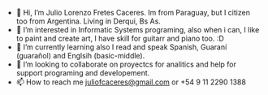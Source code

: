 - 👋 Hi, I’m Julio Lorenzo Fretes Caceres.   Im from Paraguay, but I citizen too from Argentina. Living in Derqui, Bs As. 
- 👀 I’m interested in  Informatic Systems programing, also when i can, I like to paint and create art, I have skill for guitarr and piano too. :D
- 🌱 I’m currently learning also I read and speak Spanish, Guaraní (guarañol) and Englsih (basic-middle).  
- 💞️ I’m looking to collaborate on proyectcs for analitics and help for support programing and developement.
- 📫 How to reach me juliofcaceres@gmail.com or +54 9 11 2290 1388




<!---
juliofcaceres/juliofcaceres is a ✨ special ✨ repository because its `README.md` (this file) appears on your GitHub profile.
You can click the Preview link to take a look at your changes.
--->
